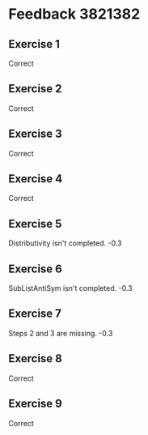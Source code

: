 # Feedback 3821382

## Exercise 1
Correct

## Exercise 2
Correct

## Exercise 3
Correct

## Exercise 4
Correct

## Exercise 5
Distributivity isn't completed.
-0.3

## Exercise 6
SubListAntiSym isn't completed.
-0.3

## Exercise 7
Steps 2 and 3 are missing.
-0.3

## Exercise 8
Correct

## Exercise 9
Correct
